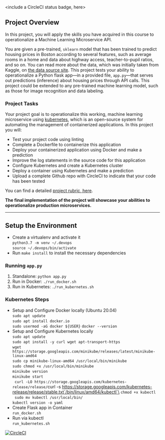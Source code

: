 <include a CircleCI status badge, here>

## Project Overview

In this project, you will apply the skills you have acquired in this course to operationalize a Machine Learning Microservice API. 

You are given a pre-trained, `sklearn` model that has been trained to predict housing prices in Boston according to several features, such as average rooms in a home and data about highway access, teacher-to-pupil ratios, and so on. You can read more about the data, which was initially taken from Kaggle, on [the data source site](https://www.kaggle.com/c/boston-housing). This project tests your ability to operationalize a Python flask app—in a provided file, `app.py`—that serves out predictions (inference) about housing prices through API calls. This project could be extended to any pre-trained machine learning model, such as those for image recognition and data labeling.

### Project Tasks

Your project goal is to operationalize this working, machine learning microservice using [kubernetes](https://kubernetes.io/), which is an open-source system for automating the management of containerized applications. In this project you will:
* Test your project code using linting
* Complete a Dockerfile to containerize this application
* Deploy your containerized application using Docker and make a prediction
* Improve the log statements in the source code for this application
* Configure Kubernetes and create a Kubernetes cluster
* Deploy a container using Kubernetes and make a prediction
* Upload a complete Github repo with CircleCI to indicate that your code has been tested

You can find a detailed [project rubric, here](https://review.udacity.com/#!/rubrics/2576/view).

**The final implementation of the project will showcase your abilities to operationalize production microservices.**

---

## Setup the Environment

* Create a virtualenv and activate it \
`python3.7 -m venv ~/.devops` \
`source ~/.devops/bin/activate`
* Run `make install` to install the necessary dependencies

### Running `app.py`

1. Standalone:  `python app.py`
2. Run in Docker:  `./run_docker.sh`
3. Run in Kubernetes:  `./run_kubernetes.sh`

### Kubernetes Steps

* Setup and Configure Docker locally (Ubuntu 20.04)\
 `sudo apt update`\
 `sudo apt install docker.io`\
 `sudo usermod -aG docker ${USER}`
 `docker --version`
* Setup and Configure Kubernetes locally \
`sudo apt update`\
`sudo apt install -y curl wget apt-transport-https`\
`wget https://storage.googleapis.com/minikube/releases/latest/minikube-linux-amd64`\
`sudo cp minikube-linux-amd64 /usr/local/bin/minikube`\
`sudo chmod +x /usr/local/bin/minikube`\
`minikube version`\
`minikube start`\
` curl -LO https://storage.googleapis.com/kubernetes-release/release/`curl -s https://storage.googleapis.com/kubernetes-release/release/stable.txt`/bin/linux/amd64/kubectl`\
`chmod +x kubectl`\
` sudo mv kubectl /usr/local/bin/`\
`kubectl version -o yaml`
* Create Flask app in Container \
`run_docker.sh`
* Run via kubectl \
`run_kubernetes.sh`

[![CircleCI](https://circleci.com/gh/amsalama/project-ml-microservice-kubernetes/tree/main.svg?style=svg)](https://circleci.com/gh/amsalama/project-ml-microservice-kubernetes/tree/main)